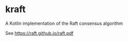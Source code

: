 # kraft
A Kotlin implementation of the Raft consensus algorithm

See https://raft.github.io/raft.pdf
